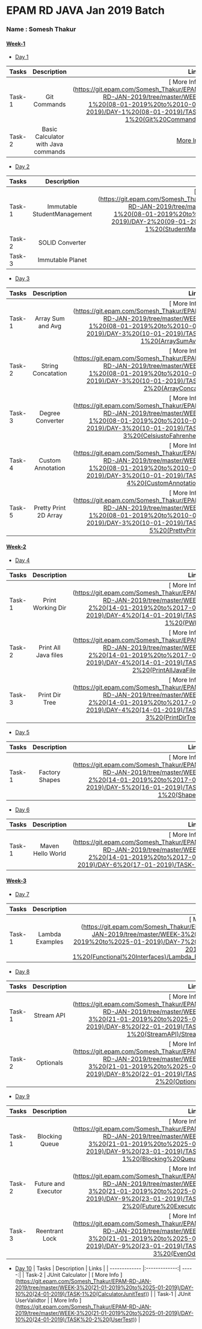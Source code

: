 # EPAM RD JAVA Jan 2019 Batch 
### Name : Somesh Thakur
#### [ Week-1 ](https://git.epam.com/Somesh_Thakur/EPAM-RD-JAN-2019/tree/master/WEEK-1%20(08-01-2019%20to%2010-01-2019))
- [Day 1](https://git.epam.com/Somesh_Thakur/EPAM-RD-JAN-2019/tree/master/WEEK-1%20(08-01-2019%20to%2010-01-2019)/DAY-1%20(08-01-2019))

| Tasks        | Description           | Links  |
| ------------- |:-------------:| -----:|
| Task-1      | Git Commands | [ More Info ] (https://git.epam.com/Somesh_Thakur/EPAM-RD-JAN-2019/tree/master/WEEK-1%20(08-01-2019%20to%2010-01-2019)/DAY-1%20(08-01-2019)/TASK-1%20(Git%20Commands)) |
| Task-2      | Basic Calculator with Java commands     |  [More Info](https://git.epam.com/Somesh_Thakur/EPAM-RD-JAN-2019/tree/master/WEEK-1%20(08-01-2019%20to%2010-01-2019)/DAY-1%20(08-01-2019)/TASK-2%20(Calculator)) |

- [Day 2](https://git.epam.com/Somesh_Thakur/EPAM-RD-JAN-2019/tree/master/WEEK-1%20(08-01-2019%20to%2010-01-2019)/DAY-2%20(09-01-2019))

| Tasks        | Description           | Links  |
| ------------- |:-------------:| -----:|
| Task-1      | Immutable StudentManagement | [ More Info ] (https://git.epam.com/Somesh_Thakur/EPAM-RD-JAN-2019/tree/master/WEEK-1%20(08-01-2019%20to%2010-01-2019)/DAY-2%20(09-01-2019)/TASK-1%20(StudentManagement)) |
| Task-2      | SOLID Converter   |  [More Info](https://git.epam.com/Somesh_Thakur/EPAM-RD-JAN-2019/tree/master/WEEK-1%20(08-01-2019%20to%2010-01-2019)/DAY-2%20(09-01-2019)/TASK-2%20(Unit%20Convertor)) |
| Task-3      | Immutable Planet   |  [More Info](https://git.epam.com/Somesh_Thakur/EPAM-RD-JAN-2019/tree/master/WEEK-1%20(08-01-2019%20to%2010-01-2019)/DAY-2%20(09-01-2019)/TASK-3%20(Planet)) |

- [Day 3](https://git.epam.com/Somesh_Thakur/EPAM-RD-JAN-2019/tree/master/WEEK-1%20(08-01-2019%20to%2010-01-2019)/DAY-3%20(10-01-2019))

| Tasks        | Description           | Links  |
| ------------- |:-------------:| -----:|
| Task-1      | Array Sum and Avg | [ More Info ] (https://git.epam.com/Somesh_Thakur/EPAM-RD-JAN-2019/tree/master/WEEK-1%20(08-01-2019%20to%2010-01-2019)/DAY-3%20(10-01-2019)/TASK-1%20(ArraySumAvg)) |
| Task-2      | String Concatation | [ More Info ] (https://git.epam.com/Somesh_Thakur/EPAM-RD-JAN-2019/tree/master/WEEK-1%20(08-01-2019%20to%2010-01-2019)/DAY-3%20(10-01-2019)/TASK-2%20(ArrayConcat)) |
| Task-3      | Degree Converter | [ More Info ] (https://git.epam.com/Somesh_Thakur/EPAM-RD-JAN-2019/tree/master/WEEK-1%20(08-01-2019%20to%2010-01-2019)/DAY-3%20(10-01-2019)/TASK-3%20(CelsiustoFahrenheit)) |
| Task-4      | Custom Annotation | [ More Info ] (https://git.epam.com/Somesh_Thakur/EPAM-RD-JAN-2019/tree/master/WEEK-1%20(08-01-2019%20to%2010-01-2019)/DAY-3%20(10-01-2019)/TASK-4%20(CustomAnnotation)) |
| Task-5      | Pretty Print 2D Array | [ More Info ] (https://git.epam.com/Somesh_Thakur/EPAM-RD-JAN-2019/tree/master/WEEK-1%20(08-01-2019%20to%2010-01-2019)/DAY-3%20(10-01-2019)/TASK-5%20(PrettyPrint)) |


#### [ Week-2 ](https://git.epam.com/Somesh_Thakur/EPAM-RD-JAN-2019/tree/master/WEEK-2%20(14-01-2019%20to%2017-01-2019))
- [Day 4](https://git.epam.com/Somesh_Thakur/EPAM-RD-JAN-2019/tree/master/WEEK-2%20(14-01-2019%20to%2017-01-2019)/DAY-4%20(14-01-2019))

| Tasks        | Description           | Links  |
| ------------- |:-------------:| -----:|
| Task-1      | Print Working Dir | [ More Info ] (https://git.epam.com/Somesh_Thakur/EPAM-RD-JAN-2019/tree/master/WEEK-2%20(14-01-2019%20to%2017-01-2019)/DAY-4%20(14-01-2019)/TASK-1%20(PWD)) |
| Task-2      | Print All Java files | [ More Info ] (https://git.epam.com/Somesh_Thakur/EPAM-RD-JAN-2019/tree/master/WEEK-2%20(14-01-2019%20to%2017-01-2019)/DAY-4%20(14-01-2019)/TASK-2%20(PrintAllJavaFiles)) |
| Task-3      | Print Dir Tree | [ More Info ] (https://git.epam.com/Somesh_Thakur/EPAM-RD-JAN-2019/tree/master/WEEK-2%20(14-01-2019%20to%2017-01-2019)/DAY-4%20(14-01-2019)/TASK-3%20(PrintDirTree)) |

- [Day 5](https://git.epam.com/Somesh_Thakur/EPAM-RD-JAN-2019/tree/master/WEEK-2%20(14-01-2019%20to%2017-01-2019)/DAY-5%20(16-01-2019))

| Tasks        | Description           | Links  |
| ------------- |:-------------:| -----:|
| Task-1      | Factory Shapes | [ More Info ] (https://git.epam.com/Somesh_Thakur/EPAM-RD-JAN-2019/tree/master/WEEK-2%20(14-01-2019%20to%2017-01-2019)/DAY-5%20(16-01-2019)/TASK-1%20(Shapes)) |

- [Day 6](https://git.epam.com/Somesh_Thakur/EPAM-RD-JAN-2019/tree/master/WEEK-2%20(14-01-2019%20to%2017-01-2019)/DAY-6%20(17-01-2019))

| Tasks        | Description           | Links  |
| ------------- |:-------------:| -----:|
| Task-1      | Maven Hello World | [ More Info ] (https://git.epam.com/Somesh_Thakur/EPAM-RD-JAN-2019/tree/master/WEEK-2%20(14-01-2019%20to%2017-01-2019)/DAY-6%20(17-01-2019)/TASK-1)) |


#### [ Week-3 ](https://git.epam.com/Somesh_Thakur/EPAM-RD-JAN-2019/tree/master/WEEK-3%20(21-01-2019%20to%2025-01-2019))
- [Day 7](https://git.epam.com/Somesh_Thakur/EPAM-RD-JAN-2019/tree/master/WEEK-3%20(21-01-2019%20to%2025-01-2019)/DAY-7%20(21-01-2019))

| Tasks        | Description           | Links  |
| ------------- |:-------------:| -----:|
| Task-1      | Lambda Examples | [ More Info ] (https://git.epam.com/Somesh_Thakur/EPAM-RD-JAN-2019/tree/master/WEEK-3%20(21-01-2019%20to%2025-01-2019)/DAY-7%20(21-01-2019)/TASK-1%20(Functional%20Interfaces)/Lambda_Examples) |

- [Day 8](https://git.epam.com/Somesh_Thakur/EPAM-RD-JAN-2019/tree/master/WEEK-3%20(21-01-2019%20to%2025-01-2019)/DAY-8%20(22-01-2019))

| Tasks        | Description           | Links  |
| ------------- |:-------------:| -----:|
| Task-1      | Stream API | [ More Info ] (https://git.epam.com/Somesh_Thakur/EPAM-RD-JAN-2019/tree/master/WEEK-3%20(21-01-2019%20to%2025-01-2019)/DAY-8%20(22-01-2019)/TASK-1%20(StreamAPI)/Stream) |
| Task-2      | Optionals | [ More Info ] (https://git.epam.com/Somesh_Thakur/EPAM-RD-JAN-2019/tree/master/WEEK-3%20(21-01-2019%20to%2025-01-2019)/DAY-8%20(22-01-2019)/TASK-2%20(Optional)) |

- [Day 9](https://git.epam.com/Somesh_Thakur/EPAM-RD-JAN-2019/tree/master/WEEK-3%20(21-01-2019%20to%2025-01-2019)/DAY-9%20(23-01-2019))

| Tasks        | Description           | Links  |
| ------------- |:-------------:| -----:|
| Task-1      | Blocking Queue | [ More Info ] (https://git.epam.com/Somesh_Thakur/EPAM-RD-JAN-2019/tree/master/WEEK-3%20(21-01-2019%20to%2025-01-2019)/DAY-9%20(23-01-2019)/TASK-1%20(Blocking%20Queue)) |
| Task-2      | Future and Executor | [ More Info ] (https://git.epam.com/Somesh_Thakur/EPAM-RD-JAN-2019/tree/master/WEEK-3%20(21-01-2019%20to%2025-01-2019)/DAY-9%20(23-01-2019)/TASK-2%20(Future%20Executor)) |
| Task-3      | Reentrant Lock | [ More Info ] (https://git.epam.com/Somesh_Thakur/EPAM-RD-JAN-2019/tree/master/WEEK-3%20(21-01-2019%20to%2025-01-2019)/DAY-9%20(23-01-2019)/TASK-3%20(EvenOdd)) |

- [Day 10](https://git.epam.com/Somesh_Thakur/EPAM-RD-JAN-2019/tree/master/WEEK-3%20(21-01-2019%20to%2025-01-2019)/DAY-10%20(24-01-2019))
| Tasks        | Description           | Links  |
| ------------- |:-------------:| -----:|
| Task-2      | JUnit Calculator | [ More Info ] (https://git.epam.com/Somesh_Thakur/EPAM-RD-JAN-2019/tree/master/WEEK-3%20(21-01-2019%20to%2025-01-2019)/DAY-10%20(24-01-2019)/TASK-1%20(CalculatorJunitTest)) |
| Task-1      | JUnit UserValidtor | [ More Info ] (https://git.epam.com/Somesh_Thakur/EPAM-RD-JAN-2019/tree/master/WEEK-3%20(21-01-2019%20to%2025-01-2019)/DAY-10%20(24-01-2019)/TASK%20-2%20(UserTest)) |
